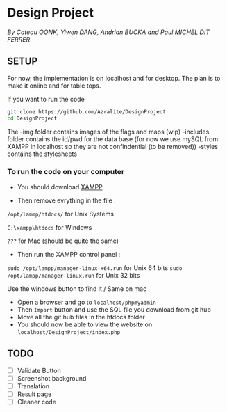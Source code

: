 # Design Project

*By Cateau OONK, Yiwen DANG, Andrian BUCKA and Paul MICHEL DIT FERRER*


##  SETUP

For now, the implementation is on localhost and for desktop. The plan is to make it online and for table tops.

If you want to run the code 
```sh
git clone https://github.com/Azralite/DesignProject
cd DesignProject
```

The -img folder contains images of the flags and maps (wip)
    -includes folder contains the id/pwd for the data base (for now we use mySQL from XAMPP in localhost so they are not confindential (to be removed))
    -styles contains the stylesheets


### To run the code on your computer

- You should download [XAMPP](https://www.apachefriends.org/fr/index.html).

- Then remove evrything in the file  :

`/opt/lammp/htdocs/` for Unix Systems

`C:\xampp\htdocs` for Windows 

`???` for Mac (should be quite the same)

- Then run the XAMPP control panel :

`sudo /opt/lampp/manager-linux-x64.run` for Unix 64 bits
`sudo /opt/lampp/manager-linux.run` for Unix 32 bits

Use the windows button to find it / Same on mac

- Open a browser and go to `localhost/phpmyadmin`
- Then `Import` button and use the SQL file you download from git hub
- Move all the git hub files in the htdocs folder
- You should now be able to view the website on `localhost/DesignProject/index.php`


## TODO

- [ ] Validate Button
- [ ] Screenshot background 
- [ ] Translation
- [ ] Result page
- [ ] Cleaner code